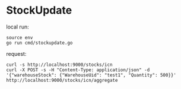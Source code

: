 # StockUpdate
local run:
```shell
source env
go run cmd/stockupdate.go
```
request:
```shell
curl -s http://localhost:9000/stocks/icn
curl -X POST -s -H "Content-Type: application/json" -d '{"warehouseStock": {"WarehouseUid": "test1", "Quantity": 500}}' http://localhost:9000/stocks/icn/aggregate
```